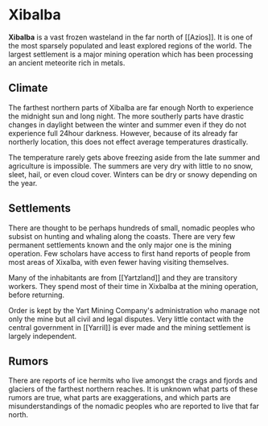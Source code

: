 # Xibalba
**Xibalba** is a vast frozen wasteland in the far north of [[Azios]]. It is one of the most sparsely populated and least explored regions of the world. The largest settlement is a major mining operation which has been processing an ancient meteorite rich in metals. 

## Climate
The farthest northern parts of Xibalba are far enough North to experience the midnight sun and long night. The more southerly parts have drastic changes in daylight between the winter and summer even if they do not experience full 24hour darkness. However, because of its already far northerly location, this does not effect average temperatures drastically.

The temperature rarely gets above freezing aside from the late summer and agriculture is impossible. The summers are very dry with little to no snow, sleet, hail, or even cloud cover. Winters can be dry or snowy depending on the year.

## Settlements
There are thought to be perhaps hundreds of small, nomadic peoples who subsist on hunting and whaling along the coasts. There are very few permanent settlements known and the only major one is the mining operation. Few scholars have access to first hand reports of people from most areas of Xixalba, with even fewer having visiting themselves.

Many of the inhabitants are from [[Yartzland]] and they are transitory workers. They spend most of their time in Xixbalba at the mining operation, before returning.

Order is kept by the Yart Mining Company's administration who manage not only the mine but all civil and legal disputes. Very little contact with the central government in [[Yarril]] is ever made and the mining settlement is largely independent.

## Rumors
There are reports of ice hermits who live amongst the crags and fjords and glaciers of the farthest northern reaches. It is unknown what parts of these rumors are true, what parts are exaggerations, and which parts are misunderstandings of the nomadic peoples who are reported to live that far north.